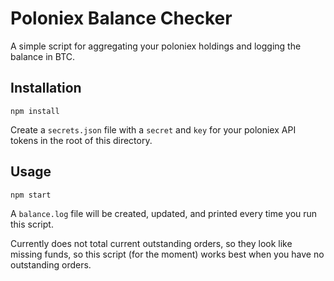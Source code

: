 # Poloniex Balance Checker

A simple script for aggregating your poloniex holdings and logging the balance in BTC.

## Installation
```
npm install
```
Create a `secrets.json` file with a `secret` and `key` for your poloniex API tokens in the root of this directory.

## Usage
```
npm start
```

A `balance.log` file will be created, updated, and printed every time you run this script.

Currently does not total current outstanding orders, so they look like missing funds, so this script (for the moment) works best when you have no outstanding orders.
